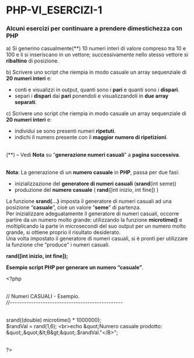 # PHP-VI_ESERCIZI-1
### Alcuni esercizi per continuare a prendere dimestichezza con PHP

a) Si generino casualmente(**) 10 numeri interi di valore compreso tra 10 e 100 e li si inseriscano in un vettore; successivamente nello stesso vettore si <b>ribaltino</b> di posizione.

b) Scrivere uno script che riempia in modo casuale un array sequenziale di <b>20 numeri interi</b> e:
- conti e visualizzi in output, quanti sono i <b>pari</b> e quanti sono i <b>dispari</b>.
- separi i <b>dispari</b> dai <b>pari</b> ponendoli e visualizzandoli in <b>due array separati</b>.

c) Scrivere uno script che riempia in modo casuale un array sequenziale di <b>20 numeri interi</b> e:
- individui se sono presenti numeri <b>ripetuti</b>.
- indichi il numero presente con il <b>maggior numero di ripetizioni</b>.


<br>(**) – Vedi <b>Nota</b> su “<b>generazione numeri casuali</b>” a <b>pagina successiva</b>.


<br><b>Nota</b>:
La generazione di un <b>numero casuale</b> in <b>PHP</b>, passa per due fasi:
- inizializzazione del <b>generatore di numeri casuali</b> (<b>srand</b>(int seme))
- produzione del <b>numero casuale</b> ( <b>rand</b>([int inizio, int fine]) )
  
La funzione <b>srand(…)</b> imposta il generatore di numeri casuali ad una posizione “<b>casuale</b>”, cioè un valore “<b>seme</b>” di partenza.
<br>Per inizializzare adeguatamente il generatore di numeri casuali, occorre partire da un numero molto grande: utilizzando la funzione <b>microtime()</b> e moltiplicando la parte in microsecondi del suo output per un numero molto grande, si ottiene proprio il risultato desiderato.
<br>Una volta impostato il generatore di numeri casuali, si è pronti per utilizzare la funzione che “produce” i numeri casuali.

<b>rand([int inizio, int fine]);</b>

<b>Esempio script PHP per generare un numero “casuale”</b>.

&lt;?php

<br>// Numeri CASUALI - Esempio.
<br>//------------------------------------------------

<br>srand((double) microtime() * 1000000);
<br>$randVal = rand(1,6);
<br>echo &quot;Numero casuale prodotto: &quot;,&quot;&lt;B&gt;&quot;.$randVal.&quot;&lt;/B&gt;&quot;;

<br>?&gt;
